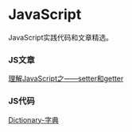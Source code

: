 # JavaScript
JavaScript实践代码和文章精选。

### JS文章
[理解JavaScript之——setter和getter](https://github.com/huangxubo23/JavaScript/issues/1)

### JS代码
[Dictionary-字典](https://github.com/huangxubo23/JavaScript/tree/master/Dictionary)

